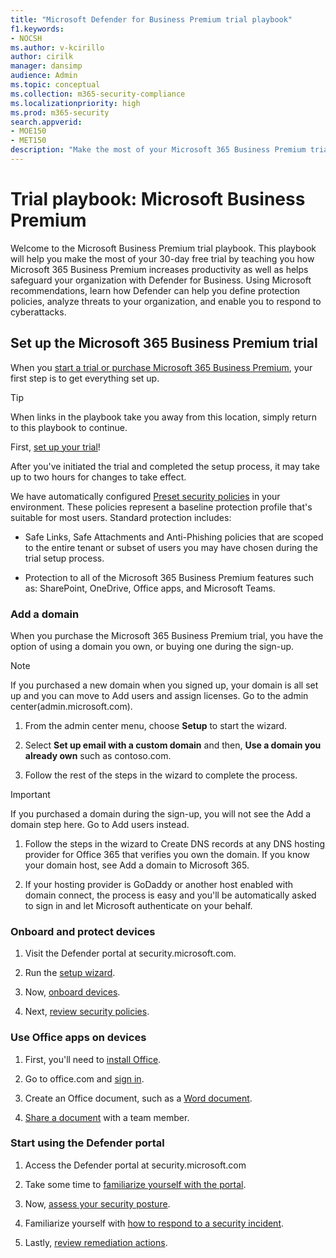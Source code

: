 ```yaml
---
title: "Microsoft Defender for Business Premium trial playbook"
f1.keywords:
- NOCSH
ms.author: v-kcirillo
author: cirilk
manager: dansimp
audience: Admin
ms.topic: conceptual
ms.collection: m365-security-compliance
ms.localizationpriority: high
ms.prod: m365-security
search.appverid: 
- MOE150
- MET150
description: "Make the most of your Microsoft 365 Business Premium trial. Try out some of the key productivity and security capabilities."
---
```


# Trial playbook: Microsoft Business Premium

Welcome to the Microsoft Business Premium trial playbook. This playbook will help you make the most of your 30-day free trial by teaching you how Microsoft 365 Business Premium increases productivity as well as helps safeguard your organization with Defender for Business. Using Microsoft recommendations, learn how Defender can help you define protection policies, analyze threats to your organization, and enable you to respond to cyberattacks.

## Set up the Microsoft 365 Business Premium trial

When you [start a trial or purchase Microsoft 365 Business Premium](get-microsoft-365-business-premium.md), your first step is to get everything set up. 

>[!Tip]
When links in the playbook take you away from this location, simply return to this playbook to continue.

First, [set up your trial](../business-premium/m365bp-setup.md)!

After you've initiated the trial and completed the setup process, it may take up to two hours for changes to take effect.

We have automatically configured [Preset security policies](/security/office-365-security/preset-security-policies.md) in your environment. These policies represent a baseline protection profile that's suitable for most users. Standard protection includes:

- Safe Links, Safe Attachments and Anti-Phishing policies that are scoped to the entire tenant or subset of users you may have chosen during the trial setup process.

- Protection to all of the Microsoft 365 Business Premium features such as: SharePoint, OneDrive, Office apps, and Microsoft Teams.

### Add a domain

When you purchase the Microsoft 365 Business Premium trial, you have the option of using a domain you own, or buying one during the sign-up.

> [!Note]
> If you purchased a new domain when you signed up, your domain is all set up and you can move to Add users and assign licenses. Go to the admin center(admin.microsoft.com).

1. From the admin center menu, choose **Setup** to start the wizard.

1. Select **Set up email with a custom domain** and then, **Use a domain you already own** such as contoso.com.

1. Follow the rest of the steps in the wizard to complete the process.

> [!Important]
> If you purchased a domain during the sign-up, you will not see the Add a domain step here. Go to Add users instead.

1. Follow the steps in the wizard to Create DNS records at any DNS hosting provider for Office 365 that verifies you own the domain. If you know your domain host, see Add a domain to Microsoft 365.

1. If your hosting provider is GoDaddy or another host enabled with domain connect, the process is easy and you'll be automatically asked to sign in and let Microsoft authenticate on your behalf.

### Onboard and protect devices

1. Visit the Defender portal at security.microsoft.com.

1. Run the [setup wizard](../security/defender-business/mdb-use-wizard.md).

1. Now, [onboard devices](../security/defender-business/mdb-onboard-devices.md).

1. Next, [review security policies](../security/defender-business/mdb-configure-security-settings.md).

### Use Office apps on devices

1. First, you'll need to [install Office](m365bp-install-office-apps.md).

1. Go to office.com and [sign in](https://support.microsoft.com/en-us/office/get-started-at-office-com-91a4ec74-67fe-4a84-a268-f6bdf3da1804).

1. Create an Office document, such as a [Word document](https://support.microsoft.com/en-us/office/basic-tasks-in-word-87b3243c-b0bf-4a29-82aa-09a681999fdc).

1. [Share a document](https://support.microsoft.com/en-us/office/share-your-documents-651e1cb9-9a51-46dc-8d32-bdb7d928eedd) with a team member.

### Start using the Defender portal 

1. Access the Defender portal at security.microsoft.com

1. Take some time to [familiarize yourself with the portal](../security/defender-business/mdb-get-started.md).

1. Now, [assess your security posture](../security/defender/microsoft-secure-score.md).

1. Familiarize yourself with [how to respond to a security incident](../security/defender-business/mdb-respond-mitigate-threats.md).

1. Lastly, [review remediation actions](../security/defender-business/mdb-review-remediation-actions.md).

<!---
Protect your most targeted and most visible users with Priority Account Protection in Defender for Office 365, which helps you prioritize your workflow to ensure these users are safe.

- Identify your most targeted or most visible users.
- [Tag these users](../admin/setup/priority-accounts.md#add-priority-accounts-from-the-setup-page) as priority accounts.
- Track threats to priority account throughout the portal.

Watch this video to learn more: [Protecting priority accounts in Microsoft Defender for Business - YouTube](https://www.youtube.com/watch?v=tqnj0TlzQcI&list=PL3ZTgFEc7LystRja2GnDeUFqk44k7-KXf&index=11).

:::image type="content" source="media/mdo-trial-playbook-alerts.png" alt-text="The Alerts in the Microsoft 365 Defender portal" lightbox="media/mdo-trial-playbook-alerts.png":::

### Avoid costly breaches by preventing user compromise

Get alerted to potential compromise and automatically limit the impact of these threats to prevent attackers from gaining deeper access to your environment.

- Review [compromised user alerts](../security/office-365-security/address-compromised-users-quickly.md#compromised-user-alerts).

- [Investigate and respond](/security/office-365-security/address-compromised-users-quickly.md) to compromised users.

:::image type="content" source="media/mdo-trial-playbook-investigation.png" alt-text="The Investigate compromised users" lightbox="media/mdo-trial-playbook-investigation.png":::

Watch this video to learn more: [Detect and respond to compromise in Microsoft Defender for Business - YouTube](https://www.youtube.com/watch?v=Pc7y3a-wdR0&list=PL3ZTgFEc7LystRja2GnDeUFqk44k7-KXf&index=5).

### Use Threat Explorer to investigate malicious email

Defender for Business enables you to investigate activities that put people in your organization at risk and to take action to protect your organization. You can do this using [Threat Explorer or (real-time detections)](/security/office-365-security/threat-explorer.md).

- [Find suspicious email that was delivered](../security/office-365-security/investigate-malicious-email-that-was-delivered.md#find-suspicious-email-that-was-delivered): Find and delete messages, identify the IP address of a malicious email sender, or start an incident for further investigation.

- [Check the delivery action and location](../security/office-365-security/investigate-malicious-email-that-was-delivered.md#check-the-delivery-action-and-location): This check lets you know the location of problem email messages.

- [View the timeline of your email](../security/office-365-security/investigate-malicious-email-that-was-delivered.md#view-the-timeline-of-your-email): Simply hunting for your security operations team.

### See attack campaigns targeting your organization

See the bigger picture with Campaign Views in Defender for Microsoft 365 Business Premium, which gives you a view of the attack campaigns that are targeting your organization and the impact they have on your users.

- [Identify attack campaigns](../security/office-365-security/campaigns.md#what-is-a-campaign) targeting your users.

- [Visualize the scope](../security/office-365-security/campaigns.md#campaign-views-in-the-microsoft-365-defender-portal) of the attack.

- [Track user interaction](../security/office-365-security/campaigns.md#campaign-details) with these messages.

  :::image type="content" source="media/mdo-trial-playbook-campaign-details.png" alt-text="The Campaign details in the Microsoft 365 Defender portal" lightbox="media/mdo-trial-playbook-campaign-details.png":::

Watch this video to learn more: [Campaign Views in Microsoft Defender for Business - YouTube](https://www.youtube.com/watch?v=DvqzzYKu7cQ&list=PL3ZTgFEc7LystRja2GnDeUFqk44k7-KXf&index=14).

### Use automation to remediate risks

Respond efficiently using Automated investigation and response (AIR) to review, prioritize, and respond to threats.

- [Learn more](/security/office-365-security/automated-investigation-response-office.md) about investigation playbooks.

- [View details and results](/security/office-365-security/email-analysis-investigations.md) of an investigation.

- Eliminate threats by [approving remediation actions](../security/office-365-security/air-remediation-actions.md).

:::image type="content" source="media/mdo-trial-playbook-investigation-results.png" alt-text="The investigation results" lightbox="media/mdo-trial-playbook-investigation-results.png":::

## Step 3: Advanced content

### Dive deep into data with query-based hunting

Use Advanced hunting to write custom detection rules, proactively inspect events in your environment, and locate threat indicators. Explore raw data in your environment.

- [Build custom detection rules](/security/defender/advanced-hunting-overview.md#get-started-with-advanced-hunting).

- [Access shared queries](/security/defender/advanced-hunting-shared-queries.md) created by others.

Watch this video to learn more: [Threat hunting with Microsoft 365 Defender - YouTube](https://www.youtube.com/watch?v=l3OmH4U6XAs&list=PL3ZTgFEc7Lyt1O81TZol31YXve4e6lyQu&index=4).

### Train users to spot threats by simulating attacks

Equip your users with the right knowledge to identify threats and report suspicious messages with Attack simulation training in Defender for Office 365.

- [Simulate realistic threats](/security/office-365-security/attack-simulation-training.md) to identify vulnerable users.

- [Assign training](/security/office-365-security/attack-simulation-training.md#assign-training) to users based on simulation results.

- [Track progress](/security/office-365-security/attack-simulation-training-insights.md) of your organization in simulations and training completion.

  :::image type="content" source="media/mdo-trial-playbook-attack-simulation-training-results.png" alt-text="The attack simulation training insights in the Microsoft 365 Defender portal" lightbox="media/mdo-trial-playbook-attack-simulation-training-results.png":::

## Additional resources

- **Interactive guide**: Unfamiliar with Defender for Business? Review the [interactive guide](https://mslearn.cloudguides.com/guides/Safeguard%20your%20organization%20with%20Microsoft%20Defender%20for%20Office%20365) to understand how to get started.
- **Microsoft docs**: Get detailed information on how Defender for Business works and how to best implement it for your organization. Visit [Docs](../security/office-365-security/overview.md).
<!---
KC Note: I cannot find the equivalent of this to fix the link!
- **What's included**: For a full list of Defender for Business email security features listed by product tier, view the [Feature Matrix](office365/servicedescriptions/office-365-advanced-threat-protection-service-description#feature-availability).

- **Why Defender for Business**: The [Defender for Business datasheet](https://query.prod.cms.rt.microsoft.com/cms/api/am/binary/RE4FCiy) shows the top 10 reasons customers choose Microsoft.
 
--->

